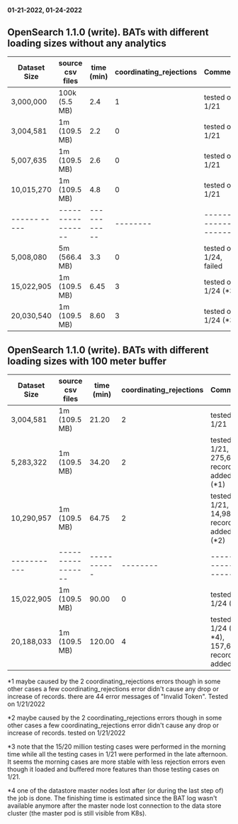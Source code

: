#### 01-21-2022, 01-24-2022

## OpenSearch 1.1.0 (write). BATs with different loading sizes without any analytics

| Dataset Size | source csv files | time (min) | coordinating_rejections | Comments |
| ------------ | -----------------| -----------| -------- | -------------- |
|  3,000,000   |  100k (5.5 MB)   |   2.4      |      1   | tested on 1/21 |
|  3,004,581   |  1m (109.5 MB)   |   2.2      |      0   | tested on 1/21 |
|  5,007,635   |  1m (109.5 MB)   |   2.6      |      0   | tested on 1/21 |
| 10,015,270   |  1m (109.5 MB)   |   4.8      |      0   | tested on 1/21 |
| ------ ----- | -----------------| -----------| -------- | ---------------------- |
|  5,008,080   |  5m (566.4 MB)   |   3.3      |      0   | tested on 1/24, failed |
| 15,022,905   |  1m (109.5 MB)   |   6.45     |      3   | tested on 1/24 (*3)    |  
| 20,030,540   |  1m (109.5 MB)   |   8.60     |      3   | tested on 1/24 (*3)    |  

## OpenSearch 1.1.0 (write). BATs with different loading sizes with 100 meter buffer

| Dataset Size | source csv files | time (min) | coordinating_rejections | Comments |
| ------------ | -----------------| -----------| -------- | ----------------------- |
|  3,004,581   |  1m (109.5 MB)   |   21.20    |      2   | tested on 1/21          |
|  5,283,322   |  1m (109.5 MB)   |   34.20    |      2   | tested on 1/21, 275,687 records added (*1) |
| 10,290,957   |  1m (109.5 MB)   |   64.75    |      2   | tested on 1/21,  14,980 records added (*2) |
| -----------  | -----------------| -----------| -------- | ----------------------- |
| 15,022,905   |  1m (109.5 MB)   |   90.00    |      0   |  tested on 1/24 (*3)    |
| 20,188,033   |  1m (109.5 MB)   |  120.00    |      4   |  tested on 1/24 (*3, *4), 157,653 records added |

*1 maybe caused by the 2 coordinating_rejections errors though in some other cases a few coordinating_rejections error didn't cause any drop or increase of records. 
there are 44 error messages of "Invalid Token". Tested on 1/21/2022

*2 maybe caused by the 2 coordinating_rejections errors though in some other cases a few coordinating_rejections error didn't cause any drop or increase of records. tested on 1/21/2022

*3 note that the 15/20 million testing cases were performed in the morning time while all the testing cases in 1/21 were performed in the late afternoon. It seems 
the morning cases are more stable with less rejection errors even though it loaded and buffered more features than those 
testing cases on 1/21. 

*4 one of the datastore master nodes lost after (or during the last step of) the job is done. The finishing time is estimated since the BAT log wasn't available
anymore after the master node lost connection to the data store cluster (the master pod is still visible from K8s).